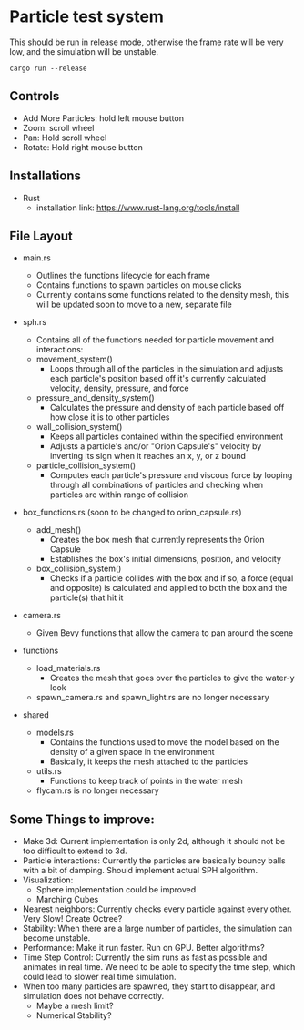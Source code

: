 # Particle test system 
This should be run in release mode, otherwise the frame rate will be very low, and the simulation will be unstable. 
```
cargo run --release
```
## Controls
* Add More Particles: hold left mouse button
* Zoom: scroll wheel
* Pan: Hold scroll wheel
* Rotate: Hold right mouse button
 
## Installations
* Rust
    * installation link: https://www.rust-lang.org/tools/install

## File Layout
* main.rs
    * Outlines the functions lifecycle for each frame
    * Contains functions to spawn particles on mouse clicks
    * Currently contains some functions related to the density mesh, this will be updated soon to move to a new, separate file

* sph.rs
    * Contains all of the functions needed for particle movement and interactions:
    * movement_system()
        * Loops through all of the particles in the simulation and adjusts each particle's position based off it's currently calculated velocity, density, pressure, and force
    * pressure_and_density_system()
        * Calculates the pressure and density of each particle based off how close it is to other particles
    * wall_collision_system()
        * Keeps all particles contained within the specified environment
        * Adjusts a particle's and/or "Orion Capsule's" velocity by inverting its sign when it reaches an x, y, or z bound
    * particle_collision_system()
        * Computes each particle's pressure and viscous force by looping through all combinations of particles and checking when particles are within range of collision

* box_functions.rs (soon to be changed to orion_capsule.rs)
    * add_mesh()
        * Creates the box mesh that currently represents the Orion Capsule
        * Establishes the box's initial dimensions, position, and velocity
    * box_collision_system()
        * Checks if a particle collides with the box and if so, a force (equal and opposite) is calculated and applied to both the box and the particle(s) that hit it

* camera.rs
    * Given Bevy functions that allow the camera to pan around the scene

* functions
    * load_materials.rs
        * Creates the mesh that goes over the particles to give the water-y look
    * spawn_camera.rs and spawn_light.rs are no longer necessary

* shared
    * models.rs
        * Contains the functions used to move the model based on the density of a given space in the environment
        * Basically, it keeps the mesh attached to the particles
    * utils.rs
        * Functions to keep track of points in the water mesh
    * flycam.rs is no longer necessary

## Some Things to improve:
* Make 3d: Current implementation is only 2d, although it should not be too difficult to extend to 3d.
* Particle interactions: Currently the particles are basically bouncy balls with a bit of damping. Should implement actual SPH algorithm.
* Visualization:
    * Sphere implementation could be improved
    * Marching Cubes
* Nearest neighbors: Currently checks every particle against every other. Very Slow! Create Octree?
* Stability: When there are a large number of particles, the simulation can become unstable.
* Performance: Make it run faster. Run on GPU. Better algorithms?
* Time Step Control: Currently the sim runs as fast as possible and animates in real time. We need to be able to specify the time step, which could lead to slower real time simulation.  
* When too many particles are spawned, they start to disappear, and simulation does not behave correctly. 
    * Maybe a mesh limit?
    * Numerical Stability?